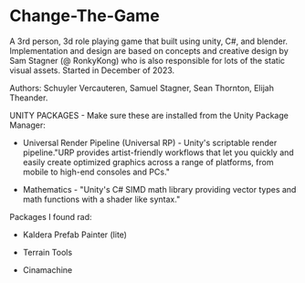 # Change-The-Game
A 3rd person, 3d role playing game that built using unity, C#, and blender. Implementation and design are based on concepts and creative design by Sam Stagner (@ RonkyKong) who is also responsible for lots of the static visual assets. Started in December of 2023.

Authors: Schuyler Vercauteren, Samuel Stagner, Sean Thornton, Elijah Theander.

UNITY PACKAGES - Make sure these are installed from the Unity Package Manager:

+ Universal Render Pipeline (Universal RP) - Unity's scriptable render pipeline."URP provides artist-friendly workflows that let you quickly and easily create optimized graphics across a range of platforms, from mobile to high-end consoles and PCs."

+ Mathematics - "Unity's C# SIMD math library providing vector types and math functions with a shader like syntax."

Packages I found rad:

+ Kaldera Prefab Painter (lite) 

+ Terrain Tools

+ Cinamachine